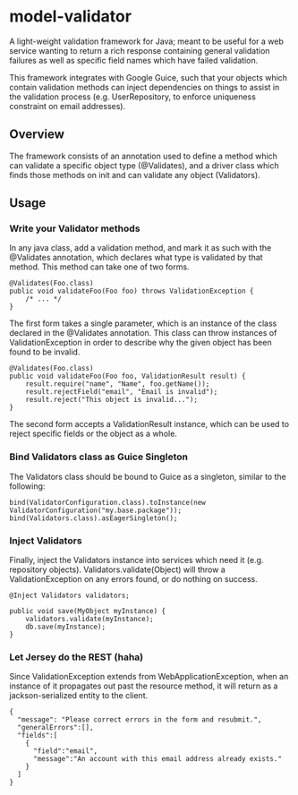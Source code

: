 model-validator
=====================

A light-weight validation framework for Java; meant to be useful for a web service wanting to return a rich response containing general validation failures as well as specific field names which have failed validation.

This framework integrates with Google Guice, such that your objects which contain validation methods can inject dependencies on things to assist in the validation process (e.g. UserRepository, to enforce uniqueness constraint on email addresses).

Overview
--------
The framework consists of an annotation used to define a method which can validate a specific object type (@Validates), and a driver class which finds those methods on init and can validate any object (Validators).

Usage
-----

### Write your Validator methods ###

In any java class, add a validation method, and mark it as such with the @Validates annotation, which declares what type is validated by that method. This method can take one of two forms.

    @Validates(Foo.class)
    public void validateFoo(Foo foo) throws ValidationException {
        /* ... */
    }

The first form takes a single parameter, which is an instance of the class declared in the @Validates annotation. This class can throw instances of ValidationException in order to describe why the given object has been found to be invalid.

    @Validates(Foo.class)
    public void validateFoo(Foo foo, ValidationResult result) {
        result.require("name", "Name", foo.getName());
        result.rejectField("email", "Email is invalid");
        result.reject("This object is invalid...");
    }

The second form accepts a ValidationResult instance, which can be used to reject specific fields or the object as a whole.

### Bind Validators class as Guice Singleton ###

The Validators class should be bound to Guice as a singleton, similar to the following:

    bind(ValidatorConfiguration.class).toInstance(new ValidatorConfiguration("my.base.package"));
    bind(Validators.class).asEagerSingleton();

### Inject Validators ###

Finally, inject the Validators instance into services which need it (e.g. repository objects). Validators.validate(Object) will throw a ValidationException on any errors found, or do nothing on success.

    @Inject Validators validators;
    
    public void save(MyObject myInstance) {
        validators.validate(myInstance);
        db.save(myInstance);
    }

### Let Jersey do the REST (haha) ###

Since ValidationException extends from WebApplicationException, when an instance of it propagates out past the resource method, it will return as a jackson-serialized entity to the client.

    {
      "message": "Please correct errors in the form and resubmit.",
      "generalErrors":[],
      "fields":[
        {
          "field":"email",
          "message":"An account with this email address already exists."
        }
      ]
    }
